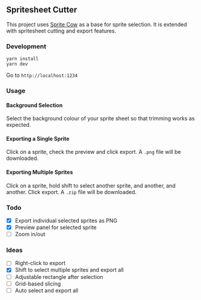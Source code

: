 ## Spritesheet Cutter

This project uses [Sprite Cow](https://github.com/jakearchibald/sprite-cow) as a base for sprite selection. It is extended with spritesheet cutting and export features.

### Development

```
yarn install
yarn dev
```

Go to `http://localhost:1234`

### Usage

#### Background Selection
Select the background colour of your sprite sheet so that trimming works as expected.

#### Exporting a Single Sprite
Click on a sprite, check the preview and click export. A `.png` file will be downloaded.

#### Exporting Multiple Sprites
Click on a sprite, hold shift to select another sprite, and another, and another. Click export. A `.zip` file will be downloaded.

### Todo
- [x] Export individual selected sprites as PNG
- [x] Preview panel for selected sprite
- [ ] Zoom in/out

### Ideas
- [ ] Right-click to export
- [x] Shift to select multiple sprites and export all
- [ ] Adjustable rectangle after selection
- [ ] Grid-based slicing
- [ ] Auto select and export all
